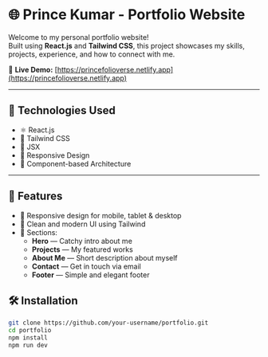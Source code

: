 # 🌐 Prince Kumar - Portfolio Website

Welcome to my personal portfolio website!  
Built using **React.js** and **Tailwind CSS**, this project showcases my skills, projects, experience, and how to connect with me.

🔗 **Live Demo:** [https://princefolioverse.netlify.app](https://princefolioverse.netlify.app)

------

## 🚀 Technologies Used

- ⚛️ React.js
- 💨 Tailwind CSS
- 🧩 JSX
- 🎨 Responsive Design
- 📁 Component-based Architecture

---

## 📂 Features

- 🔹 Responsive design for mobile, tablet & desktop
- 🔹 Clean and modern UI using Tailwind
- 🔹 Sections:
  - **Hero** — Catchy intro about me
  - **Projects** — My featured works
  - **About Me** — Short description about myself
  - **Contact** — Get in touch via email
  - **Footer** — Simple and elegant footer

## 🛠️ Installation

```bash
git clone https://github.com/your-username/portfolio.git
cd portfolio
npm install
npm run dev
```
